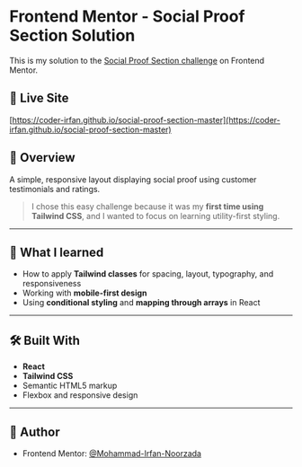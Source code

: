 # Frontend Mentor - Social Proof Section Solution

This is my solution to the [Social Proof Section challenge](https://www.frontendmentor.io/challenges/social-proof-section-6e0qTv_bA) on Frontend Mentor.

## 🔗 Live Site  
[https://coder-irfan.github.io/social-proof-section-master](https://coder-irfan.github.io/social-proof-section-master)

## 🚀 Overview

A simple, responsive layout displaying social proof using customer testimonials and ratings.

> I chose this easy challenge because it was my **first time using Tailwind CSS**, and I wanted to focus on learning utility-first styling.

---

## 🧠 What I learned

- How to apply **Tailwind classes** for spacing, layout, typography, and responsiveness
- Working with **mobile-first design**
- Using **conditional styling** and **mapping through arrays** in React

---

## 🛠️ Built With

- **React**
- **Tailwind CSS**
- Semantic HTML5 markup
- Flexbox and responsive design

---

## 📌 Author

- Frontend Mentor: [@Mohammad-Irfan-Noorzada](https://www.frontendmentor.io/profile/Mohammad-Irfan-Noorzada)

